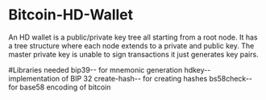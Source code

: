# Bitcoin-HD-Wallet


An HD wallet is a public/private key tree all starting from a root node. 
It has a tree structure where each node extends to a private and public key.
The master private key is unable to sign transactions it just generates key pairs. 

#Libraries needed
bip39-- for mnemonic generation
hdkey-- implementation of BIP 32 
create-hash-- for creating hashes
bs58check-- for base58 encoding of bitcoin


